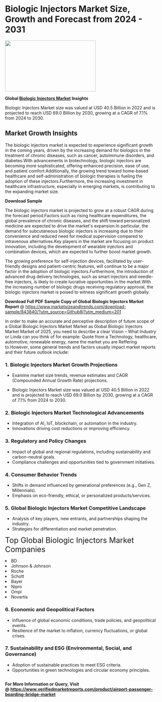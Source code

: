 <H1>Biologic Injectors Market Size, Growth and Forecast from 2024 - 2031</H1><img class="aligncenter size-medium wp-image-584254" src="https://thirdeyenews.in/wp-content/uploads/2024/09/Global-Market-Research-300x168.jpeg" alt="" width="300" height="168" /><p><strong>Global&nbsp;<a href="https://www.marketsizeandtrends.com/download-sample/843840/?utm_source=Github8j?utm_medium=201">Biologic Injectors Market</a> Insights</strong></p><p>Biologic Injectors Market size was valued at USD 40.5 Billion in 2022 and is projected to reach USD 69.0 Billion by 2030, growing at a CAGR of 7.1% from 2024 to 2030.</p><p><h2>Market Growth Insights</h2> <p>The biologic injectors market is expected to experience significant growth in the coming years, driven by the increasing demand for biologics in the treatment of chronic diseases, such as cancer, autoimmune disorders, and diabetes.With advancements in biotechnology, biologic injectors are becoming more sophisticated, offering enhanced precision, ease of use, and patient comfort.Additionally, the growing trend toward home-based healthcare and self-administration of biologic therapies is fueling the adoption of these injectors.Furthermore, the increasing investment in healthcare infrastructure, especially in emerging markets, is contributing to the expanding market size.</p> <p><strong>Download Sample</strong></p> <p>The biologic injectors market is projected to grow at a robust CAGR during the forecast period.Factors such as rising healthcare expenditures, the global prevalence of chronic diseases, and the shift toward personalized medicine are expected to drive the market's expansion.In particular, the demand for subcutaneous biologic injectors is increasing due to their convenience and reduced need for medical supervision compared to intravenous alternatives.Key players in the market are focusing on product innovation, including the development of wearable injectors and combination devices, which are expected to further boost market growth.</p> <p>The growing preference for self-injection devices, facilitated by user-friendly designs and patient-centric features, will continue to be a major factor in the adoption of biologic injectors.Furthermore, the introduction of advanced drug delivery technologies, such as smart injectors and needle-free injectors, is likely to create lucrative opportunities in the market.With the increasing number of biologic drugs receiving regulatory approval, the biologic injectors market is poised to witness significant growth globally.</p> <p><span class=""><strong>Download Full PDF Sample Copy of Global Biologic Injectors Market Report</strong> @ <a href="https://www.marketsizeandtrends.com/download-sample/843840/?utm_source=Github8j?utm_medium=201" target="_blank">https://www.marketsizeandtrends.com/download-sample/843840/?utm_source=Github8j?utm_medium=201</a></span></p><p>In order to make an accurate and perceptive description of future scope of a Global&nbsp;Biologic Injectors Market Market as Global&nbsp;Biologic Injectors Market Market of 2025, you need to describe a clear Vision &ndash; What Industry or Linda can you think of for example: Quote from a Technology, healthcare, automotive, renewable energy, name the market you are Reffering to.However, some general trends and factors usually impact market reports and their future outlook include:</p><h3>1.&nbsp;<strong>Biologic Injectors Market Growth Projections</strong></h3><ul><li>Examine market size trends, revenue estimates and CAGR (Compounded Annual Growth Rate) projections.</li><li><p>Biologic Injectors Market size was valued at USD 40.5 Billion in 2022 and is projected to reach USD 69.0 Billion by 2030, growing at a CAGR of 7.1% from 2024 to 2030.</p></li></ul><h3>2.&nbsp;<strong>Biologic Injectors Market Technological Advancements</strong></h3><ul><li>Integration of AI, IoT, blockchain, or automation in the industry.</li><li>Innovations driving cost reductions or improving efficiency.</li></ul><h3>3.&nbsp;<strong>Regulatory and Policy Changes</strong></h3><ul><li>Impact of global and regional regulations, including sustainability and carbon-neutral goals.</li><li>Compliance challenges and opportunities tied to government initiatives.</li></ul><h3>4.&nbsp;<strong>Consumer Behavior Trends</strong></h3><ul><li>Shifts in demand influenced by generational preferences (e.g., Gen Z, Millennials).</li><li>Emphasis on eco-friendly, ethical, or personalized products/services.</li></ul><h3>5.&nbsp;<strong>Global Biologic Injectors Market Competitive Landscape</strong></h3><ul><li>Analysis of key players, new entrants, and partnerships shaping the industry.</li><li>Strategies for differentiation and market penetration.</li></ul><p data-pm-slice="1 1 []"><span style="color: inherit; font-family: inherit; font-size: 25px;">Top Global Biologic Injectors Market Companies</span></p><div class="" data-test-id=""><p><li>BD</li><li> Johnson & Johnson</li><li> Roche</li><li> Schott</li><li> Bayer</li><li> Nipro</li><li> Ompi</li><li> Novartis</li></p></div><h3>6.&nbsp;<strong>Economic and Geopolitical Factors</strong></h3><ul><li>Influence of global economic conditions, trade policies, and geopolitical events.</li><li>Resilience of the market to inflation, currency fluctuations, or global crises.</li></ul><h3>7.&nbsp;<strong>Sustainability and ESG (Environmental, Social, and Governance)</strong></h3><ul><li>Adoption of sustainable practices to meet ESG criteria.</li><li>Opportunities in green technologies and circular economy principles.</li></ul><h2><strong style="font-size: 14px;">For More Information or Query, Visit @&nbsp;</strong><a style="background-color: #ffffff; font-size: 14px;" href="https://www.marketsizeandtrends.com/report/biologic-injectors-market/" target="_blank">https://www.verifiedmarketreports.com/product/airport-passenger-boarding-bridge-market</a></h2>